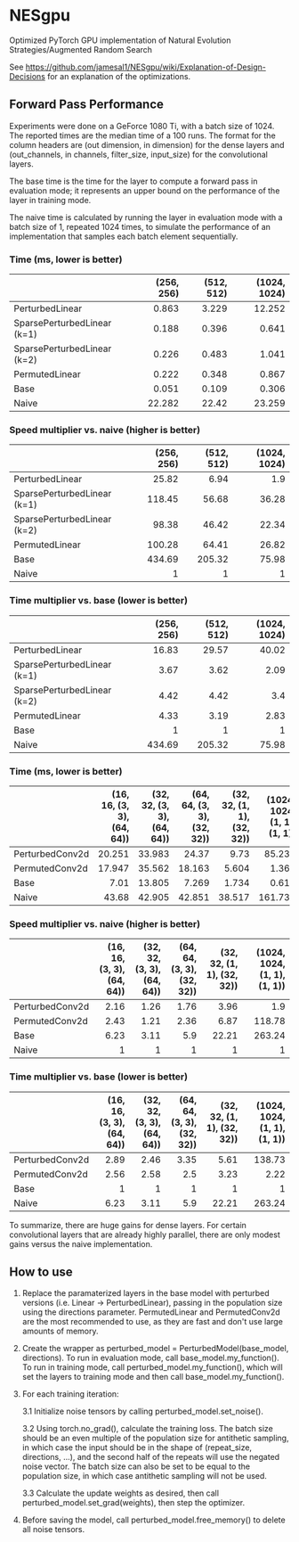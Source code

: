 # NESgpu
Optimized PyTorch GPU implementation of Natural Evolution Strategies/Augmented Random Search

See https://github.com/jamesal1/NESgpu/wiki/Explanation-of-Design-Decisions for an explanation of the optimizations.

## Forward Pass Performance
Experiments were done on a GeForce 1080 Ti, with a batch size of 1024. The reported times are the median time of a 100 runs. The format for the column headers are (out dimension, in dimension) for the dense layers and (out_channels, in channels, filter_size, input_size) for the convolutional layers. 

The base time is the time for the layer to compute a forward pass in evaluation mode; it represents an upper bound on the performance of the layer in training mode.

The naive time is calculated by running the layer in evaluation mode with a batch size of 1, repeated 1024 times, to simulate the performance of an implementation that samples each batch element sequentially.
### Time (ms, lower is better)
|                             |   (256, 256) |   (512, 512) |   (1024, 1024) |
|:----------------------------|-------------:|-------------:|---------------:|
| PerturbedLinear             |        0.863 |        3.229 |         12.252 |
| SparsePerturbedLinear (k=1) |        0.188 |        0.396 |          0.641 |
| SparsePerturbedLinear (k=2) |        0.226 |        0.483 |          1.041 |
| PermutedLinear              |        0.222 |        0.348 |          0.867 |
| Base                        |        0.051 |        0.109 |          0.306 |
| Naive                       |       22.282 |       22.42  |         23.259 |

### Speed multiplier vs. naive (higher is better)
|                             |   (256, 256) |   (512, 512) |   (1024, 1024) |
|:----------------------------|-------------:|-------------:|---------------:|
| PerturbedLinear             |        25.82 |         6.94 |           1.9  |
| SparsePerturbedLinear (k=1) |       118.45 |        56.68 |          36.28 |
| SparsePerturbedLinear (k=2) |        98.38 |        46.42 |          22.34 |
| PermutedLinear              |       100.28 |        64.41 |          26.82 |
| Base                        |       434.69 |       205.32 |          75.98 |
| Naive                       |         1    |         1    |           1    |

### Time multiplier vs. base (lower is better)
|                             |   (256, 256) |   (512, 512) |   (1024, 1024) |
|:----------------------------|-------------:|-------------:|---------------:|
| PerturbedLinear             |        16.83 |        29.57 |          40.02 |
| SparsePerturbedLinear (k=1) |         3.67 |         3.62 |           2.09 |
| SparsePerturbedLinear (k=2) |         4.42 |         4.42 |           3.4  |
| PermutedLinear              |         4.33 |         3.19 |           2.83 |
| Base                        |         1    |         1    |           1    |
| Naive                       |       434.69 |       205.32 |          75.98 |
### Time (ms, lower is better)
|                 |   (16, 16, (3, 3), (64, 64)) |   (32, 32, (3, 3), (64, 64)) |   (64, 64, (3, 3), (32, 32)) |   (32, 32, (1, 1), (32, 32)) |   (1024, 1024, (1, 1), (1, 1)) |
|:----------------|-----------------------------:|-----------------------------:|-----------------------------:|-----------------------------:|-------------------------------:|
| PerturbedConv2d |                       20.251 |                       33.983 |                       24.37  |                        9.73  |                         85.235 |
| PermutedConv2d  |                       17.947 |                       35.562 |                       18.163 |                        5.604 |                          1.362 |
| Base            |                        7.01  |                       13.805 |                        7.269 |                        1.734 |                          0.614 |
| Naive           |                       43.68  |                       42.905 |                       42.851 |                       38.517 |                        161.733 |
### Speed multiplier vs. naive (higher is better)
|                 |   (16, 16, (3, 3), (64, 64)) |   (32, 32, (3, 3), (64, 64)) |   (64, 64, (3, 3), (32, 32)) |   (32, 32, (1, 1), (32, 32)) |   (1024, 1024, (1, 1), (1, 1)) |
|:----------------|-----------------------------:|-----------------------------:|-----------------------------:|-----------------------------:|-------------------------------:|
| PerturbedConv2d |                         2.16 |                         1.26 |                         1.76 |                         3.96 |                           1.9  |
| PermutedConv2d  |                         2.43 |                         1.21 |                         2.36 |                         6.87 |                         118.78 |
| Base            |                         6.23 |                         3.11 |                         5.9  |                        22.21 |                         263.24 |
| Naive           |                         1    |                         1    |                         1    |                         1    |                           1    |

### Time multiplier vs. base (lower is better)
|                 |   (16, 16, (3, 3), (64, 64)) |   (32, 32, (3, 3), (64, 64)) |   (64, 64, (3, 3), (32, 32)) |   (32, 32, (1, 1), (32, 32)) |   (1024, 1024, (1, 1), (1, 1)) |
|:----------------|-----------------------------:|-----------------------------:|-----------------------------:|-----------------------------:|-------------------------------:|
| PerturbedConv2d |                         2.89 |                         2.46 |                         3.35 |                         5.61 |                         138.73 |
| PermutedConv2d  |                         2.56 |                         2.58 |                         2.5  |                         3.23 |                           2.22 |
| Base            |                         1    |                         1    |                         1    |                         1    |                           1    |
| Naive           |                         6.23 |                         3.11 |                         5.9  |                        22.21 |                         263.24 |

To summarize, there are huge gains for dense layers. For certain convolutional layers that are already highly parallel, there are only modest gains versus the naive implementation.

## How to use

1. Replace the paramaterized layers in the base model with perturbed versions (i.e. Linear -> PerturbedLinear), passing in the population size using the directions parameter. PermutedLinear and PermutedConv2d are the most recommended to use, as they are fast and don't use large amounts of memory.

2. Create the wrapper as perturbed_model = PerturbedModel(base_model, directions). To run in evaluation mode, call base_model.my_function(). To run in training mode, call perturbed_model.my_function(), which will set the layers to training mode and then call base_model.my_function().

3. For each training iteration:

    3.1 Initialize noise tensors by calling perturbed_model.set_noise().
    
    3.2 Using torch.no_grad(), calculate the training loss. The batch size should be an even multiple of the population size for antithetic sampling, in which case the input should be in the shape of (repeat_size, directions, ...), and the second half of the repeats will use the negated noise vector. The batch size can also be set to be equal to the population size, in which case antithetic sampling will not be used.
    
    3.3 Calculate the update weights as desired, then call perturbed_model.set_grad(weights), then step the optimizer.
    
4. Before saving the model, call perturbed_model.free_memory() to delete all noise tensors.
